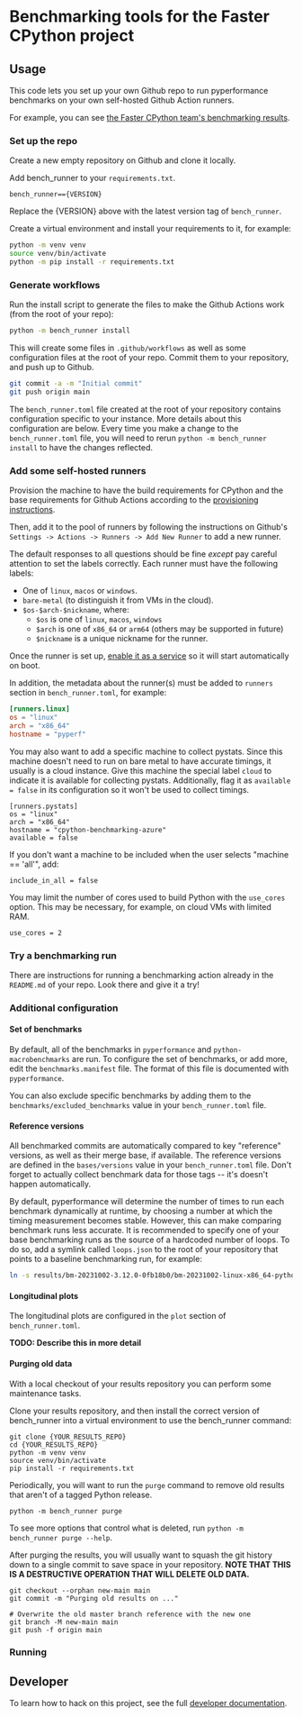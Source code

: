 # Benchmarking tools for the Faster CPython project

## Usage

This code lets you set up your own Github repo to run pyperformance benchmarks on your own self-hosted Github Action runners.

For example, you can see [the Faster CPython team's benchmarking results](https://github.com/faster-cpython/benchmarking-public).

### Set up the repo

Create a new empty repository on Github and clone it locally.

Add bench_runner to your `requirements.txt`.

```text
bench_runner=={VERSION}
```

Replace the {VERSION} above with the latest version tag of `bench_runner`.

Create a virtual environment and install your requirements to it, for example:

```bash session
python -m venv venv
source venv/bin/activate
python -m pip install -r requirements.txt
```

### Generate workflows

Run the install script to generate the files to make the Github Actions work (from the root of your repo):

```bash session
python -m bench_runner install
```

This will create some files in `.github/workflows` as well as some configuration files at the root of your repo.
Commit them to your repository, and push up to Github.

```bash session
git commit -a -m "Initial commit"
git push origin main
```

The `bench_runner.toml` file created at the root of your repository contains configuration specific to your instance.
More details about this configuration are below.
Every time you make a change to the `bench_runner.toml` file, you will need to rerun `python -m bench_runner install` to have the changes reflected.

### Add some self-hosted runners

Provision the machine to have the build requirements for CPython and the base requirements for Github Actions according to the [provisioning instructions](PROVISIONING.md).

Then, add it to the pool of runners by following the instructions on Github's `Settings -> Actions -> Runners -> Add New Runner` to add a new runner.

The default responses to all questions should be fine _except_ pay careful attention to set the labels correctly.
Each runner must have the following labels:

- One of `linux`, `macos` or `windows`.
- `bare-metal` (to distinguish it from VMs in the cloud).
- `$os-$arch-$nickname`, where:
  - `$os` is one of `linux`, `macos`, `windows`
  - `$arch` is one of `x86_64` or `arm64` (others may be supported in future)
  - `$nickname` is a unique nickname for the runner.

Once the runner is set up, [enable it as a service](https://docs.github.com/en/actions/hosting-your-own-runners/managing-self-hosted-runners/configuring-the-self-hosted-runner-application-as-a-service) so it will start automatically on boot.

In addition, the metadata about the runner(s) must be added to `runners` section in `bench_runner.toml`, for example:

```toml
[runners.linux]
os = "linux"
arch = "x86_64"
hostname = "pyperf"
```

You may also want to add a specific machine to collect pystats.
Since this machine doesn't need to run on bare metal to have accurate timings, it usually is a cloud instance.
Give this machine the special label `cloud` to indicate it is available for collecting pystats.
Additionally, flag it as `available = false` in its configuration so it won't be used to collect timings.

```
[runners.pystats]
os = "linux"
arch = "x86_64"
hostname = "cpython-benchmarking-azure"
available = false
```

If you don't want a machine to be included when the user selects "machine == 'all'", add:

```
include_in_all = false
```

You may limit the number of cores used to build Python with the `use_cores` option. This may be necessary, for example, on cloud VMs with limited RAM.

```
use_cores = 2
```

### Try a benchmarking run

There are instructions for running a benchmarking action already in the `README.md` of your repo. Look there and give it a try!

### Additional configuration

#### Set of benchmarks

By default, all of the benchmarks in `pyperformance` and `python-macrobenchmarks` are run. To configure the set of benchmarks, or add more, edit the `benchmarks.manifest` file.
The format of this file is documented with `pyperformance`.

You can also exclude specific benchmarks by adding them to the `benchmarks/excluded_benchmarks` value in your `bench_runner.toml` file.

#### Reference versions

All benchmarked commits are automatically compared to key "reference" versions, as well as their merge base, if available.
The reference versions are defined in the `bases/versions` value in your `bench_runner.toml` file.
Don't forget to actually collect benchmark data for those tags -- it's doesn't happen automatically.

By default, pyperformance will determine the number of times to run each benchmark dynamically at runtime, by choosing a number at which the timing
measurement becomes stable.
However, this can make comparing benchmark runs less accurate.
It is recommended to specify one of your base benchmarking runs as the source of a hardcoded number of loops.
To do so, add a symlink called `loops.json` to the root of your repository that points to a baseline benchmarking run, for example:

```sh
ln -s results/bm-20231002-3.12.0-0fb18b0/bm-20231002-linux-x86_64-python-v3.12.0-3.12.0-0fb18b0.json loops.json
```

#### Longitudinal plots

The longitudinal plots are configured in the `plot` section of `bench_runner.toml`.

**TODO: Describe this in more detail**

#### Purging old data

With a local checkout of your results repository you can perform some maintenance tasks.

Clone your results repository, and then install the correct version of bench_runner into a virtual environment to use the bench_runner command:

```
git clone {YOUR_RESULTS_REPO}
cd {YOUR_RESULTS_REPO}
python -m venv venv
source venv/bin/activate
pip install -r requirements.txt
```

Periodically, you will want to run the `purge` command to remove old results that aren't of a tagged Python release.

```
python -m bench_runner purge
```

To see more options that control what is deleted, run `python -m bench_runner purge --help`.

After purging the results, you will usually want to squash the git history down to a single commit to save space in your repository. **NOTE THAT THIS IS A DESTRUCTIVE OPERATION THAT WILL DELETE OLD DATA.**

```
git checkout --orphan new-main main
git commit -m "Purging old results on ..."

# Overwrite the old master branch reference with the new one
git branch -M new-main main
git push -f origin main
```

### Running

## Developer

To learn how to hack on this project, see the full [developer documentation](DEVELOPER.md).
